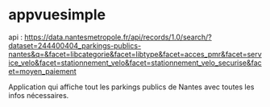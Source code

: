 # appvuesimple
api : https://data.nantesmetropole.fr/api/records/1.0/search/?dataset=244400404_parkings-publics-nantes&q=&facet=libcategorie&facet=libtype&facet=acces_pmr&facet=service_velo&facet=stationnement_velo&facet=stationnement_velo_securise&facet=moyen_paiement

Application qui affiche tout les parkings publics de Nantes avec toutes les infos nécessaires. 